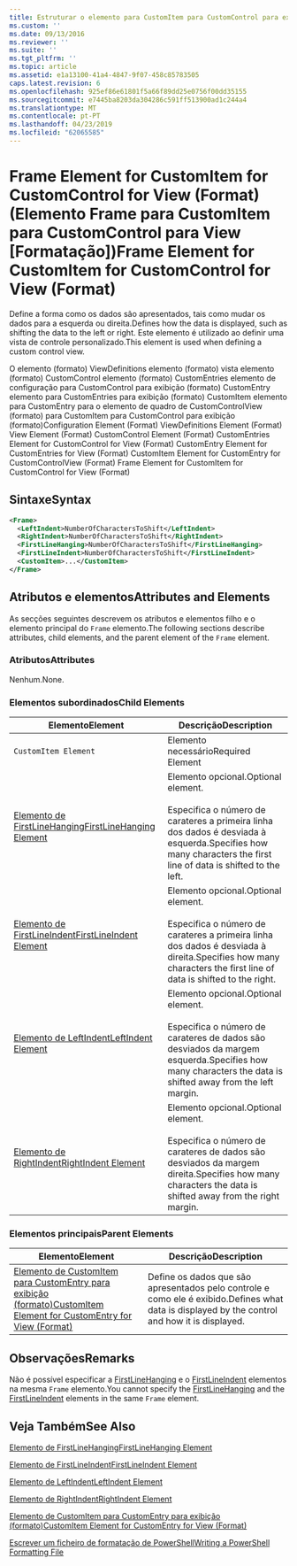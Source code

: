 ```yaml
---
title: Estruturar o elemento para CustomItem para CustomControl para exibição (formato) | Documentos da Microsoft
ms.custom: ''
ms.date: 09/13/2016
ms.reviewer: ''
ms.suite: ''
ms.tgt_pltfrm: ''
ms.topic: article
ms.assetid: e1a13100-41a4-4847-9f07-458c85783505
caps.latest.revision: 6
ms.openlocfilehash: 925ef86e61801f5a66f89dd25e0756f00dd35155
ms.sourcegitcommit: e7445ba8203da304286c591ff513900ad1c244a4
ms.translationtype: MT
ms.contentlocale: pt-PT
ms.lasthandoff: 04/23/2019
ms.locfileid: "62065585"
---
```

# <a name="frame-element-for-customitem-for-customcontrol-for-view-format"></a><span data-ttu-id="b47c6-102">Frame Element for CustomItem for CustomControl for View (Format) (Elemento Frame para CustomItem para CustomControl para View [Formatação])</span><span class="sxs-lookup"><span data-stu-id="b47c6-102">Frame Element for CustomItem for CustomControl for View (Format)</span></span>

<span data-ttu-id="b47c6-103">Define a forma como os dados são apresentados, tais como mudar os dados para a esquerda ou direita.</span><span class="sxs-lookup"><span data-stu-id="b47c6-103">Defines how the data is displayed, such as shifting the data to the left or right.</span></span> <span data-ttu-id="b47c6-104">Este elemento é utilizado ao definir uma vista de controle personalizado.</span><span class="sxs-lookup"><span data-stu-id="b47c6-104">This element is used when defining a custom control view.</span></span>

<span data-ttu-id="b47c6-105">O elemento (formato) ViewDefinitions elemento (formato) vista elemento (formato) CustomControl elemento (formato) CustomEntries elemento de configuração para CustomControl para exibição (formato) CustomEntry elemento para CustomEntries para exibição (formato) CustomItem elemento para CustomEntry para o elemento de quadro de CustomControlView (formato) para CustomItem para CustomControl para exibição (formato)</span><span class="sxs-lookup"><span data-stu-id="b47c6-105">Configuration Element (Format) ViewDefinitions Element (Format) View Element (Format) CustomControl Element (Format) CustomEntries Element for CustomControl for View (Format) CustomEntry Element for CustomEntries for View (Format) CustomItem Element for CustomEntry for CustomControlView (Format) Frame Element for CustomItem for CustomControl for View (Format)</span></span>

## <a name="syntax"></a><span data-ttu-id="b47c6-106">Sintaxe</span><span class="sxs-lookup"><span data-stu-id="b47c6-106">Syntax</span></span>

```xml
<Frame>
  <LeftIndent>NumberOfCharactersToShift</LeftIndent>
  <RightIndent>NumberOfCharactersToShift</RightIndent>
  <FirstLineHanging>NumberOfCharactersToShift</FirstLineHanging>
  <FirstLineIndent>NumberOfCharactersToShift</FirstLineIndent>
  <CustomItem>...</CustomItem>
</Frame>
```

## <a name="attributes-and-elements"></a><span data-ttu-id="b47c6-107">Atributos e elementos</span><span class="sxs-lookup"><span data-stu-id="b47c6-107">Attributes and Elements</span></span>

<span data-ttu-id="b47c6-108">As secções seguintes descrevem os atributos e elementos filho e o elemento principal do `Frame` elemento.</span><span class="sxs-lookup"><span data-stu-id="b47c6-108">The following sections describe attributes, child elements, and the parent element of the `Frame` element.</span></span>

### <a name="attributes"></a><span data-ttu-id="b47c6-109">Atributos</span><span class="sxs-lookup"><span data-stu-id="b47c6-109">Attributes</span></span>

<span data-ttu-id="b47c6-110">Nenhum.</span><span class="sxs-lookup"><span data-stu-id="b47c6-110">None.</span></span>

### <a name="child-elements"></a><span data-ttu-id="b47c6-111">Elementos subordinados</span><span class="sxs-lookup"><span data-stu-id="b47c6-111">Child Elements</span></span>

|<span data-ttu-id="b47c6-112">Elemento</span><span class="sxs-lookup"><span data-stu-id="b47c6-112">Element</span></span>|<span data-ttu-id="b47c6-113">Descrição</span><span class="sxs-lookup"><span data-stu-id="b47c6-113">Description</span></span>|
|-------------|-----------------|
|`CustomItem Element`|<span data-ttu-id="b47c6-114">Elemento necessário</span><span class="sxs-lookup"><span data-stu-id="b47c6-114">Required Element</span></span>|
|[<span data-ttu-id="b47c6-115">Elemento de FirstLineHanging</span><span class="sxs-lookup"><span data-stu-id="b47c6-115">FirstLineHanging Element</span></span>](./firstlinehanging-element-for-frame-for-customcontrol-for-view-format.md)|<span data-ttu-id="b47c6-116">Elemento opcional.</span><span class="sxs-lookup"><span data-stu-id="b47c6-116">Optional element.</span></span><br /><br /> <span data-ttu-id="b47c6-117">Especifica o número de carateres a primeira linha dos dados é desviada à esquerda.</span><span class="sxs-lookup"><span data-stu-id="b47c6-117">Specifies how many characters the first line of data is shifted to the left.</span></span>|
|[<span data-ttu-id="b47c6-118">Elemento de FirstLineIndent</span><span class="sxs-lookup"><span data-stu-id="b47c6-118">FirstLineIndent Element</span></span>](./firstlineindent-element-for-frame-for-customcontrol-for-view-format.md)|<span data-ttu-id="b47c6-119">Elemento opcional.</span><span class="sxs-lookup"><span data-stu-id="b47c6-119">Optional element.</span></span><br /><br /> <span data-ttu-id="b47c6-120">Especifica o número de carateres a primeira linha dos dados é desviada à direita.</span><span class="sxs-lookup"><span data-stu-id="b47c6-120">Specifies how many characters the first line of data is shifted to the right.</span></span>|
|[<span data-ttu-id="b47c6-121">Elemento de LeftIndent</span><span class="sxs-lookup"><span data-stu-id="b47c6-121">LeftIndent Element</span></span>](./leftindent-element-for-frame-for-customcontrol-for-view-format.md)|<span data-ttu-id="b47c6-122">Elemento opcional.</span><span class="sxs-lookup"><span data-stu-id="b47c6-122">Optional element.</span></span><br /><br /> <span data-ttu-id="b47c6-123">Especifica o número de carateres de dados são desviados da margem esquerda.</span><span class="sxs-lookup"><span data-stu-id="b47c6-123">Specifies how many characters the data is shifted away from the left margin.</span></span>|
|[<span data-ttu-id="b47c6-124">Elemento de RightIndent</span><span class="sxs-lookup"><span data-stu-id="b47c6-124">RightIndent Element</span></span>](./rightindent-element-for-frame-for-customcontrol-for-view-format.md)|<span data-ttu-id="b47c6-125">Elemento opcional.</span><span class="sxs-lookup"><span data-stu-id="b47c6-125">Optional element.</span></span><br /><br /> <span data-ttu-id="b47c6-126">Especifica o número de carateres de dados são desviados da margem direita.</span><span class="sxs-lookup"><span data-stu-id="b47c6-126">Specifies how many characters the data is shifted away from the right margin.</span></span>|

### <a name="parent-elements"></a><span data-ttu-id="b47c6-127">Elementos principais</span><span class="sxs-lookup"><span data-stu-id="b47c6-127">Parent Elements</span></span>

|<span data-ttu-id="b47c6-128">Elemento</span><span class="sxs-lookup"><span data-stu-id="b47c6-128">Element</span></span>|<span data-ttu-id="b47c6-129">Descrição</span><span class="sxs-lookup"><span data-stu-id="b47c6-129">Description</span></span>|
|-------------|-----------------|
|[<span data-ttu-id="b47c6-130">Elemento de CustomItem para CustomEntry para exibição (formato)</span><span class="sxs-lookup"><span data-stu-id="b47c6-130">CustomItem Element for CustomEntry for View (Format)</span></span>](./customitem-element-for-customentry-for-customcontrol-for-view-format.md)|<span data-ttu-id="b47c6-131">Define os dados que são apresentados pelo controle e como ele é exibido.</span><span class="sxs-lookup"><span data-stu-id="b47c6-131">Defines what data is displayed by the control and how it is displayed.</span></span>|

## <a name="remarks"></a><span data-ttu-id="b47c6-132">Observações</span><span class="sxs-lookup"><span data-stu-id="b47c6-132">Remarks</span></span>

<span data-ttu-id="b47c6-133">Não é possível especificar a [FirstLineHanging](./firstlinehanging-element-for-frame-for-customcontrol-for-view-format.md) e o [FirstLineIndent](./firstlineindent-element-for-frame-for-customcontrol-for-view-format.md) elementos na mesma `Frame` elemento.</span><span class="sxs-lookup"><span data-stu-id="b47c6-133">You cannot specify the [FirstLineHanging](./firstlinehanging-element-for-frame-for-customcontrol-for-view-format.md) and the [FirstLineIndent](./firstlineindent-element-for-frame-for-customcontrol-for-view-format.md) elements in the same `Frame` element.</span></span>

## <a name="see-also"></a><span data-ttu-id="b47c6-134">Veja Também</span><span class="sxs-lookup"><span data-stu-id="b47c6-134">See Also</span></span>

[<span data-ttu-id="b47c6-135">Elemento de FirstLineHanging</span><span class="sxs-lookup"><span data-stu-id="b47c6-135">FirstLineHanging Element</span></span>](./firstlinehanging-element-for-frame-for-customcontrol-for-view-format.md)

[<span data-ttu-id="b47c6-136">Elemento de FirstLineIndent</span><span class="sxs-lookup"><span data-stu-id="b47c6-136">FirstLineIndent Element</span></span>](./firstlineindent-element-for-frame-for-customcontrol-for-view-format.md)

[<span data-ttu-id="b47c6-137">Elemento de LeftIndent</span><span class="sxs-lookup"><span data-stu-id="b47c6-137">LeftIndent Element</span></span>](./leftindent-element-for-frame-for-customcontrol-for-view-format.md)

[<span data-ttu-id="b47c6-138">Elemento de RightIndent</span><span class="sxs-lookup"><span data-stu-id="b47c6-138">RightIndent Element</span></span>](./rightindent-element-for-frame-for-customcontrol-for-view-format.md)

[<span data-ttu-id="b47c6-139">Elemento de CustomItem para CustomEntry para exibição (formato)</span><span class="sxs-lookup"><span data-stu-id="b47c6-139">CustomItem Element for CustomEntry for View (Format)</span></span>](./customitem-element-for-customentry-for-customcontrol-for-view-format.md)

[<span data-ttu-id="b47c6-140">Escrever um ficheiro de formatação de PowerShell</span><span class="sxs-lookup"><span data-stu-id="b47c6-140">Writing a PowerShell Formatting File</span></span>](./writing-a-powershell-formatting-file.md)
